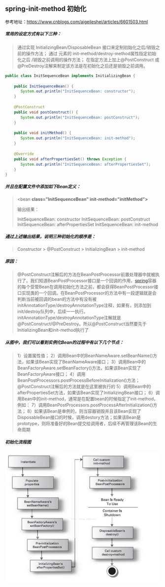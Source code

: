 ## spring-init-method 初始化

参考地址：https://www.cnblogs.com/aigeileshei/articles/6601503.html



##### 常用的设定方式有以下三种：

>通过实现 InitializingBean/DisposableBean 接口来定制初始化之后/销毁之前的操作方法；
通过 <bean> 元素的 init-method/destroy-method属性指定初始化之后 /销毁之前调用的操作方法；
在指定方法上加上@PostConstruct 或@PreDestroy注解来制定该方法是在初始化之后还是销毁之前调用。 



```java
public class InitSequenceBean implements InitializingBean {    
     
    public InitSequenceBean() {    
       System.out.println("InitSequenceBean: constructor");    
    }    
       
    @PostConstruct    
    public void postConstruct() {    
       System.out.println("InitSequenceBean: postConstruct");    
    }    
       
    public void initMethod() {    
       System.out.println("InitSequenceBean: init-method");    
    }    
       
    @Override    
    public void afterPropertiesSet() throws Exception {    
       System.out.println("InitSequenceBean: afterPropertiesSet");    
    }    
}
```

##### 并且在配置文件中添加如下Bean定义：

> <bean **class="InitSequenceBean" init-method="initMethod"></bean>**  
>
> 输出结果：
>
> InitSequenceBean: constructor
> InitSequenceBean: postConstruct
> InitSequenceBean: afterPropertiesSet
> InitSequenceBean: init-method

##### 通过上述输出结果，说明三种初始化的顺序是：

> Constructor > @PostConstruct > InitializingBean > init-method

##### 原因：

>  @PostConstruct注解后的方法在BeanPostProcessor前置处理器中就被执行了。我们知道BeanPostProcessor接口是一个回调的作用，[spring](http://lib.csdn.net/base/javaee)容器的每个受管Bean在调用初始化方法之前，都会获得BeanPostProcessor接口实现类的一个回调。在BeanPostProcessor的方法中有一段逻辑就是会判断当前被回调的bean的方法中有没有被initAnnotationType/destroyAnnotationType注释，如果有，则添加到init/destroy队列中，后续一一执行。initAnnotationType/destroyAnnotationType注解就是@PostConstruct/@PreDestroy。所以@PostConstruct当然要先于InitializingBean和init-method执行了

##### 从图中，我们可以看到实例化Bean的过程中有以下几个节点：

> 1）设置属性值；
> 2）调用Bean中的BeanNameAware.setBeanName()方法，如果该Bean实现了BeanNameAware接口；
> 3）调用Bean中的BeanFactoryAware.setBeanFactory()方法，如果该Bean实现了BeanFactoryAware接口；
> 4）调用BeanPostProcessors.postProcessBeforeInitialization()方法；@PostConstruct注解后的方法就是在这里被执行的
> 5）调用Bean中的afterPropertiesSet方法，如果该Bean实现了InitializingBean接口；
> 6）调用Bean中的init-method，通常是在配置bean的时候指定了init-method，例如：<bean class="beanClass" init-method="init"></bean>
> 7）调用BeanPostProcessors.postProcessAfterInitialization()方法；
> 8）如果该Bean是单例的，则当容器销毁并且该Bean实现了DisposableBean接口的时候，调用destory方法；如果该Bean是prototype，则将准备好的Bean提交给调用者，后续不再管理该Bean的生命周期



##### 初始化流程图

![spring-init.jpeg](../../jpg/spring-init.jpeg)









